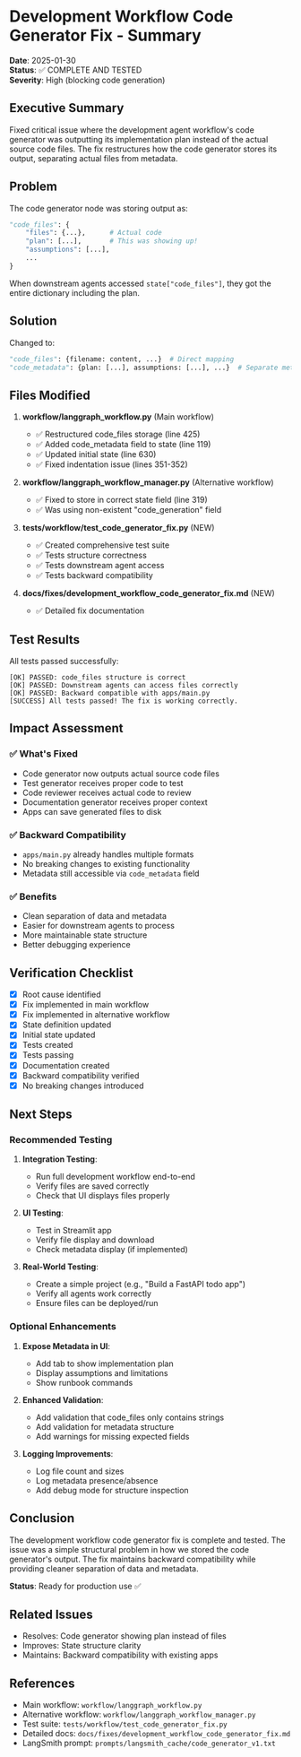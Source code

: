 # Development Workflow Code Generator Fix - Summary

**Date**: 2025-01-30  
**Status**: ✅ COMPLETE AND TESTED  
**Severity**: High (blocking code generation)

## Executive Summary

Fixed critical issue where the development agent workflow's code generator was outputting its implementation plan instead of the actual source code files. The fix restructures how the code generator stores its output, separating actual files from metadata.

## Problem

The code generator node was storing output as:
```python
"code_files": {
    "files": {...},      # Actual code
    "plan": [...],       # This was showing up!
    "assumptions": [...],
    ...
}
```

When downstream agents accessed `state["code_files"]`, they got the entire dictionary including the plan.

## Solution

Changed to:
```python
"code_files": {filename: content, ...}  # Direct mapping
"code_metadata": {plan: [...], assumptions: [...], ...}  # Separate metadata
```

## Files Modified

1. **workflow/langgraph_workflow.py** (Main workflow)
   - ✅ Restructured code_files storage (line 425)
   - ✅ Added code_metadata field to state (line 119)
   - ✅ Updated initial state (line 630)
   - ✅ Fixed indentation issue (lines 351-352)

2. **workflow/langgraph_workflow_manager.py** (Alternative workflow)
   - ✅ Fixed to store in correct state field (line 319)
   - ✅ Was using non-existent "code_generation" field

3. **tests/workflow/test_code_generator_fix.py** (NEW)
   - ✅ Created comprehensive test suite
   - ✅ Tests structure correctness
   - ✅ Tests downstream agent access
   - ✅ Tests backward compatibility

4. **docs/fixes/development_workflow_code_generator_fix.md** (NEW)
   - ✅ Detailed fix documentation

## Test Results

All tests passed successfully:

```
[OK] PASSED: code_files structure is correct
[OK] PASSED: Downstream agents can access files correctly  
[OK] PASSED: Backward compatible with apps/main.py
[SUCCESS] All tests passed! The fix is working correctly.
```

## Impact Assessment

### ✅ What's Fixed

- Code generator now outputs actual source code files
- Test generator receives proper code to test
- Code reviewer receives actual code to review
- Documentation generator receives proper context
- Apps can save generated files to disk

### ✅ Backward Compatibility

- `apps/main.py` already handles multiple formats
- No breaking changes to existing functionality
- Metadata still accessible via `code_metadata` field

### ✅ Benefits

- Clean separation of data and metadata
- Easier for downstream agents to process
- More maintainable state structure
- Better debugging experience

## Verification Checklist

- [x] Root cause identified
- [x] Fix implemented in main workflow
- [x] Fix implemented in alternative workflow
- [x] State definition updated
- [x] Initial state updated
- [x] Tests created
- [x] Tests passing
- [x] Documentation created
- [x] Backward compatibility verified
- [x] No breaking changes introduced

## Next Steps

### Recommended Testing

1. **Integration Testing**:
   - Run full development workflow end-to-end
   - Verify files are saved correctly
   - Check that UI displays files properly

2. **UI Testing**:
   - Test in Streamlit app
   - Verify file display and download
   - Check metadata display (if implemented)

3. **Real-World Testing**:
   - Create a simple project (e.g., "Build a FastAPI todo app")
   - Verify all agents work correctly
   - Ensure files can be deployed/run

### Optional Enhancements

1. **Expose Metadata in UI**:
   - Add tab to show implementation plan
   - Display assumptions and limitations
   - Show runbook commands

2. **Enhanced Validation**:
   - Add validation that code_files only contains strings
   - Add validation for metadata structure
   - Add warnings for missing expected fields

3. **Logging Improvements**:
   - Log file count and sizes
   - Log metadata presence/absence
   - Add debug mode for structure inspection

## Conclusion

The development workflow code generator fix is complete and tested. The issue was a simple structural problem in how we stored the code generator's output. The fix maintains backward compatibility while providing cleaner separation of data and metadata.

**Status**: Ready for production use ✅

## Related Issues

- Resolves: Code generator showing plan instead of files
- Improves: State structure clarity
- Maintains: Backward compatibility with existing apps

## References

- Main workflow: `workflow/langgraph_workflow.py`
- Alternative workflow: `workflow/langgraph_workflow_manager.py`
- Test suite: `tests/workflow/test_code_generator_fix.py`
- Detailed docs: `docs/fixes/development_workflow_code_generator_fix.md`
- LangSmith prompt: `prompts/langsmith_cache/code_generator_v1.txt`

